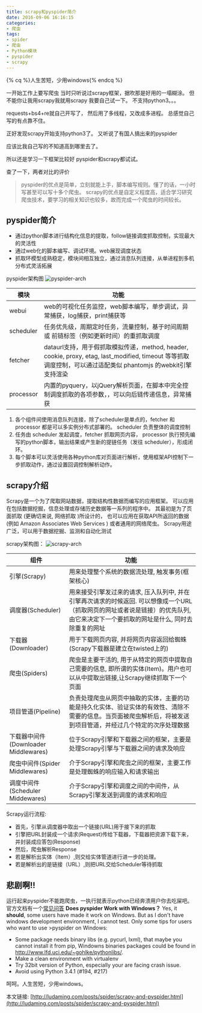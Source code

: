 ```yaml
---
title: scrapy和pyspider简介
date: 2016-09-06 16:16:15
categories:
- 爬虫
tags:
- spider
- 爬虫
- Python模块
- pyspider
- scrapy
---
```

{% cq %}人生苦短，少用windows{% endcq %}
<!-- more -->
一开始工作上要写爬虫
当时只听说过scrapy框架，据吹那是好用的一塌糊涂。
但不能你让我用scrapy我就用scrapy
我要自己试一下。
不支持python3。。。

requests+bs4+re就自己开写了，
然后用了多线程，又改成多进程。
总感觉自己写的有点靠不住。

正好发现scrapy开始支持python3了。
又听说了有国人搞出来的pyspider

应该比我自己写的不知道高到哪里去了。

所以还是学习一下框架比较好
pyspider和scrapy都试试。


查了一下，两者对比的评价
>pyspider的优点是简单，立刻就能上手，脚本编写规则。懂了的话，一小时写甚至可以写十多个爬虫。
scrapy的优点是自定义程度高，适合学习研究爬虫技术，要学习的相关知识也较多，故而完成一个爬虫的时间较长。



## pyspider简介

- 通过python脚本进行结构化信息的提取，follow链接调度抓取控制，实现最大的灵活性
- 通过web化的脚本编写、调试环境。web展现调度状态
- 抓取环模型成熟稳定，模块间相互独立，通过消息队列连接，从单进程到多机分布式灵活拓展



pyspider架构图
![pyspider-arch](http://oc1suuvql.bkt.clouddn.com/image/jpgpyspider-arch.jpg)
 
|模块|功能|
|----|----|
|webui|web的可视化任务监控，web脚本编写，单步调试，异常捕获，log捕获，print捕获等|
|scheduler|任务优先级，周期定时任务，流量控制，基于时间周期 或 前链标签（例如更新时间）的重抓取调度|
|fetcher|dataurl支持，用于假抓取模拟传递，method, header, cookie, proxy, etag, last_modified, timeout 等等抓取调度控制，可以通过适配类似 phantomjs 的webkit引擎支持渲染|
|processor|内置的pyquery，以jQuery解析页面，在脚本中完全控制调度抓取的各项参数，，可以向后链传递信息，异常捕获|
 
 
1.  各个组件间使用消息队列连接，除了scheduler是单点的，fetcher 和 processor 都是可以多实例分布式部署的。 scheduler 负责整体的调度控制
2.  任务由 scheduler 发起调度，fetcher 抓取网页内容， processor 执行预先编写的python脚本，输出结果或产生新的提链任务（发往 scheduler），形成闭环。
3.  每个脚本可以灵活使用各种python库对页面进行解析，使用框架API控制下一步抓取动作，通过设置回调控制解析动作。




## scrapy介绍
Scrapy是一个为了爬取网站数据，提取结构性数据而编写的应用框架。 可以应用在包括数据挖掘，信息处理或存储历史数据等一系列的程序中。
其最初是为了页面抓取 (更确切来说, 网络抓取 )所设计的， 也可以应用在获取API所返回的数据(例如 Amazon Associates Web Services ) 或者通用的网络爬虫。
Scrapy用途广泛，可以用于数据挖掘、监测和自动化测试

scrapy架构图：
![scrapy-arch](http://oc1suuvql.bkt.clouddn.com/image/jpgscrapy-arch.jpg)

|组件|功能|
|----|----|
|引擎(Scrapy)|用来处理整个系统的数据流处理, 触发事务(框架核心)|
|调度器(Scheduler)|用来接受引擎发过来的请求, 压入队列中, 并在引擎再次请求的时候返回. 可以想像成一个URL（抓取网页的网址或者说是链接）的优先队列, 由它来决定下一个要抓取的网址是什么, 同时去除重复的网址|
|下载器(Downloader)|用于下载网页内容, 并将网页内容返回给蜘蛛(Scrapy下载器是建立在twisted上的)|
|爬虫(Spiders)|爬虫是主要干活的, 用于从特定的网页中提取自己需要的信息, 即所谓的实体(Item)。用户也可以从中提取出链接,让Scrapy继续抓取下一个页面|
|项目管道(Pipeline)|负责处理爬虫从网页中抽取的实体，主要的功能是持久化实体、验证实体的有效性、清除不需要的信息。当页面被爬虫解析后，将被发送到项目管道，并经过几个特定的次序处理数据|
|下载器中间件(Downloader Middlewares)|位于Scrapy引擎和下载器之间的框架，主要是处理Scrapy引擎与下载器之间的请求及响应|
|爬虫中间件(Spider Middlewares)|介于Scrapy引擎和爬虫之间的框架，主要工作是处理蜘蛛的响应输入和请求输出|
|调度中间件(Scheduler Middewares)|介于Scrapy引擎和调度之间的中间件，从Scrapy引擎发送到调度的请求和响应|
 
Scrapy运行流程:

- 首先，引擎从调度器中取出一个链接(URL)用于接下来的抓取
- 引擎把URL封装成一个请求(Request)传给下载器，下载器把资源下载下来，并封装成应答包(Response)
- 然后，爬虫解析Response
- 若是解析出实体（Item）,则交给实体管道进行进一步的处理。
- 若是解析出的是链接（URL）,则把URL交给Scheduler等待抓取




## 悲剧啊!!
运行起来pyspider不能跑爬虫，一执行就表示python已经奔溃用户你去吃屎吧。
官方文档有一个[常见问答](http://docs.pyspider.org/en/latest/Frequently-Asked-Questions/)
**Does pyspider Work with Windows？**
Yes, it **should**, some users have made it work on Windows. But as I don't have windows development environment, I cannot test. Only some tips for users who want to use >pyspider on Windows:
- Some package needs binary libs (e.g. pycurl, lxml), that maybe you cannot install it from pip, Windowns binaries packages could be found in http://www.lfd.uci.edu/~gohlke/pythonlibs/.
- Make a clean environment with virtualenv
- Try 32bit version of Python, especially your are facing crash issue.
- Avoid using Python 3.4.1 (#194, #217)



呵呵。人生苦短，少用windows。

本文链接: [http://ludaming.com/posts/spider/scrapy-and-pyspider.html](http://ludaming.com/posts/spider/scrapy-and-pyspider.html)